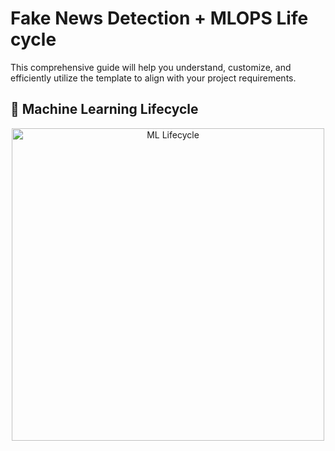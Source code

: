 # Fake News Detection + MLOPS Life cycle
This comprehensive guide will help you understand, customize, and efficiently utilize the template to align with your project requirements.

## 🧠 Machine Learning Lifecycle

<div align="center">
  <img src="assets/ml_lifecycle.png" alt="ML Lifecycle" width="500"/>
</div>
